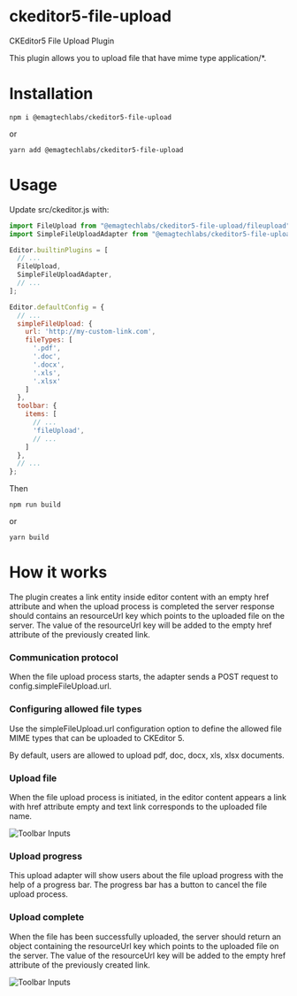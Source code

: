 # ckeditor5-file-upload
CKEditor5 File Upload Plugin

This plugin allows you to upload file that have mime type application/*.


# Installation

```
npm i @emagtechlabs/ckeditor5-file-upload
```
or
```
yarn add @emagtechlabs/ckeditor5-file-upload
```

# Usage

Update src/ckeditor.js with:
```javascript
import FileUpload from "@emagtechlabs/ckeditor5-file-upload/fileupload";
import SimpleFileUploadAdapter from "@emagtechlabs/ckeditor5-file-upload/src/simplefileuploadadapter";

Editor.builtinPlugins = [
  // ...
  FileUpload,
  SimpleFileUploadAdapter,
  // ...
];

Editor.defaultConfig = {
  // ...
  simpleFileUpload: {
    url: 'http://my-custom-link.com',
    fileTypes: [
      '.pdf',
      '.doc',
      '.docx',
      '.xls',
      '.xlsx'
    ]
  },
  toolbar: {
    items: [
      // ...
      'fileUpload',
      // ...
    ]
  },
  // ...
};
```
Then
```
npm run build
```
or
```
yarn build
```
# How it works

The plugin creates a link entity inside editor content with an empty href attribute and when the upload process is completed the server response should contains an resourceUrl key which points to the uploaded file on the server. The value of the resourceUrl key will be added to the empty href attribute of the previously created link. 

### Communication protocol
When the file upload process starts, the adapter sends a POST request to config.simpleFileUpload.url.

### Configuring allowed file types
Use the simpleFileUpload.url configuration option to define the allowed file MIME types that can be uploaded to CKEditor 5.

By default, users are allowed to upload pdf, doc, docx, xls, xlsx documents.

### Upload file
When the file upload process is initiated, in the editor content appears a link with href attribute empty and text link corresponds to the  uploaded file name.

![Toolbar Inputs](https://bucket-doc-s1.s3.eu-central-1.amazonaws.com/images/print4.png)
<br/>

### Upload progress
This upload adapter will show users about the file upload progress with the help of a progress bar.
The progress bar has a button to cancel the file upload process.

### Upload complete
When the file has been successfully uploaded, the server should return an object containing the resourceUrl key which points to the uploaded file on the server. The value of the resourceUrl key will be added to the empty href attribute of the previously created link. 

![Toolbar Inputs](https://bucket-doc-s1.s3.eu-central-1.amazonaws.com/images/print3.png)
<br/>